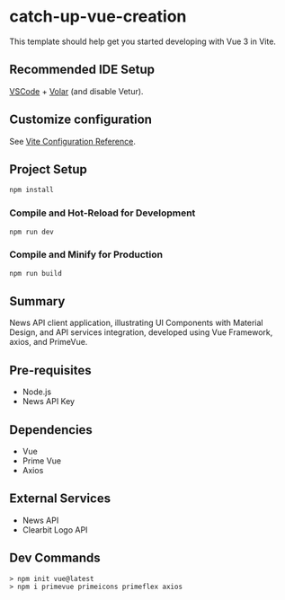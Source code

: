# catch-up-vue-creation

This template should help get you started developing with Vue 3 in Vite.

## Recommended IDE Setup

[VSCode](https://code.visualstudio.com/) + [Volar](https://marketplace.visualstudio.com/items?itemName=Vue.volar) (and disable Vetur).

## Customize configuration

See [Vite Configuration Reference](https://vitejs.dev/config/).

## Project Setup

```sh
npm install
```

### Compile and Hot-Reload for Development

```sh
npm run dev
```

### Compile and Minify for Production

```sh
npm run build
```
## Summary

News API client application, illustrating UI Components with Material Design, and API services integration, developed using Vue Framework, axios, and PrimeVue.

## Pre-requisites
- Node.js
- News API Key

## Dependencies
- Vue
- Prime Vue
- Axios

## External Services
- News API
- Clearbit Logo API

## Dev Commands
```
> npm init vue@latest
> npm i primevue primeicons primeflex axios
```

